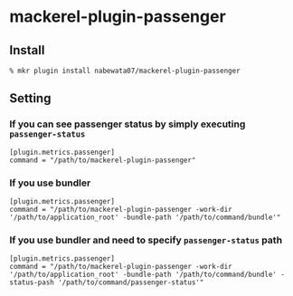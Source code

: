 # mackerel-plugin-passenger

## Install

```
% mkr plugin install nabewata07/mackerel-plugin-passenger
```

## Setting

### If you can see passenger status by simply executing `passenger-status`

```
[plugin.metrics.passenger]
command = "/path/to/mackerel-plugin-passenger"
```

### If you use bundler

```
[plugin.metrics.passenger]
command = "/path/to/mackerel-plugin-passenger -work-dir '/path/to/application_root' -bundle-path '/path/to/command/bundle'"
```

### If you use bundler and need to specify `passenger-status` path

```
[plugin.metrics.passenger]
command = "/path/to/mackerel-plugin-passenger -work-dir '/path/to/application_root' -bundle-path '/path/to/command/bundle' -status-pash '/path/to/command/passenger-status'"
```


